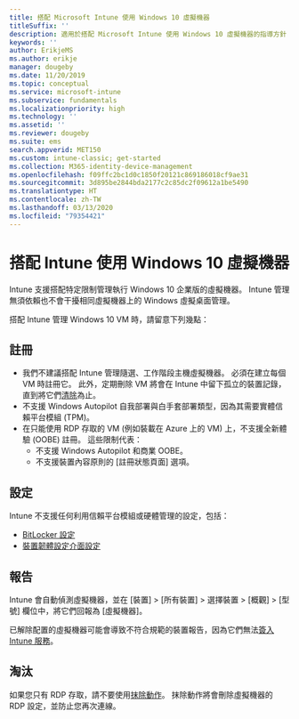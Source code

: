 ```yaml
---
title: 搭配 Microsoft Intune 使用 Windows 10 虛擬機器
titleSuffix: ''
description: 適用於搭配 Microsoft Intune 使用 Windows 10 虛擬機器的指導方針
keywords: ''
author: ErikjeMS
ms.author: erikje
manager: dougeby
ms.date: 11/20/2019
ms.topic: conceptual
ms.service: microsoft-intune
ms.subservice: fundamentals
ms.localizationpriority: high
ms.technology: ''
ms.assetid: ''
ms.reviewer: dougeby
ms.suite: ems
search.appverid: MET150
ms.custom: intune-classic; get-started
ms.collection: M365-identity-device-management
ms.openlocfilehash: f09ffc2bc1d0c1850f20121c869186018cf9ae31
ms.sourcegitcommit: 3d895be2844bda2177c2c85dc2f09612a1be5490
ms.translationtype: HT
ms.contentlocale: zh-TW
ms.lasthandoff: 03/13/2020
ms.locfileid: "79354421"
---
```

# <a name="using-windows-10-virtual-machines-with-intune"></a>搭配 Intune 使用 Windows 10 虛擬機器

Intune 支援搭配特定限制管理執行 Windows 10 企業版的虛擬機器。 Intune 管理無須依賴也不會干擾相同虛擬機器上的 Windows 虛擬桌面管理。

搭配 Intune 管理 Windows 10 VM 時，請留意下列幾點：

## <a name="enrollment"></a>註冊
- 我們不建議搭配 Intune 管理隨選、工作階段主機虛擬機器。 必須在建立每個 VM 時註冊它。 此外，定期刪除 VM 將會在 Intune 中留下孤立的裝置記錄，直到將它們[清除](../remote-actions/devices-wipe.md#automatically-delete-devices-with-cleanup-rules)為止。 
- 不支援 Windows Autopilot 自我部署與白手套部署類型，因為其需要實體信賴平台模組 (TPM)。 
- 在只能使用 RDP 存取的 VM (例如裝載在 Azure 上的 VM) 上，不支援全新體驗 (OOBE) 註冊。 這些限制代表：
    - 不支援 Windows Autopilot 和商業 OOBE。
    - 不支援裝置內容原則的 [註冊狀態頁面] 選項。

## <a name="configuration"></a>設定
Intune 不支援任何利用信賴平台模組或硬體管理的設定，包括：
- [BitLocker 設定](../configuration/device-profiles.md#endpoint-protection)
- [裝置韌體設定介面設定](../configuration/device-profiles.md#device-firmware-configuration-interface)

## <a name="reporting"></a>報告
Intune 會自動偵測虛擬機器，並在 [裝置]   > [所有裝置]  > 選擇裝置 > [概觀]   > [型號]  欄位中，將它們回報為 [虛擬機器]。 

已解除配置的虛擬機器可能會導致不符合規範的裝置報告，因為它們無法[簽入 Intune 服務](../configuration/device-profile-troubleshoot.md#how-long-does-it-take-for-devices-to-get-a-policy-profile-or-app-after-they-are-assigned)。

## <a name="retirement"></a>淘汰
如果您只有 RDP 存取，請不要使用[抹除動作](../remote-actions/devices-wipe.md#wipe)。 抹除動作將會刪除虛擬機器的 RDP 設定，並防止您再次連線。


